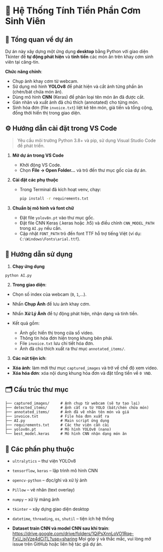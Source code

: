 # 🍱 Hệ Thống Tính Tiền Phần Cơm Sinh Viên

## 📌 Tổng quan về dự án

Dự án này xây dựng một ứng dụng **desktop** bằng Python với giao diện Tkinter để **tự động phát hiện** và **tính tiền** các món ăn trên khay cơm sinh viên tại căng-tin.

**Chức năng chính**:

* Chụp ảnh khay cơm từ webcam.
* Sử dụng mô hình **YOLOv8** để phát hiện và cắt ảnh từng phần ăn (chén/bát chứa món ăn).
* Dùng mô hình **CNN** (Keras) để phân loại tên món ăn đã được cắt.
* Gán nhãn và xuất ảnh đã chú thích (annotated) cho từng món.
* Sinh hóa đơn (file `invoice.txt`) liệt kê tên món, giá tiền và tổng cộng, đồng thời hiển thị trong giao diện.

## ⚙️ Hướng dẫn cài đặt trong VS Code

> Yêu cầu môi trường Python 3.8+ và pip, sử dụng Visual Studio Code để phát triển.

1. **Mở dự án trong VS Code**

   * Khởi động VS Code.
   * Chọn **File → Open Folder...** và trỏ đến thư mục gốc của dự án.

2. **Cài đặt các phụ thuộc**

   * Trong Terminal đã kích hoạt venv, chạy:

     ```bash
     pip install -r requirements.txt
     ```

3. **Chuẩn bị mô hình và font chữ**

   * Đặt file `yolov8n.pt` vào thư mục gốc.
   * Đặt file CNN Keras (.keras hoặc .h5) và điều chỉnh `CNN_MODEL_PATH` trong `AI.py` nếu cần.
   * Cập nhật `FONT_PATH` trỏ đến font TTF hỗ trợ tiếng Việt (ví dụ: `C:\Windows\Fonts\arial.ttf`).

## 🚀 Hướng dẫn sử dụng

1. **Chạy ứng dụng**

```bash
python AI.py
```

2. **Trong giao diện**:

* Chọn số index của webcam (`0`, `1`,...).
* Nhấn **Chụp Ảnh** để lưu ảnh khay cơm.
* Nhấn **Xử Lý Ảnh** để tự động phát hiện, nhận dạng và tính tiền.
* Kết quả gồm:

  * Ảnh gốc hiển thị trong cửa sổ video.
  * Thông tin hóa đơn hiện trong khung bên phải.
  * File `invoice.txt` lưu chi tiết hóa đơn.
  * Ảnh đã chú thích xuất ra thư mục `annotated_items/`.

3. **Các nút tiện ích**:

* **Xóa ảnh**: làm mới thư mục `captured_images` và trở về chế độ xem video.
* **Xóa hóa đơn**: xóa nội dung khung hóa đơn và đặt tổng tiền về `0 VND`.

## 🗂️ Cấu trúc thư mục

```
├── captured_images/     # Ảnh chụp từ webcam (sẽ tự tạo lại)
├── detected_items/      # Ảnh cắt ra từ YOLO (bát/chén chứa món)
├── annotated_items/     # Ảnh đã vẽ nhãn tên món và giá
├── invoice.txt          # File hóa đơn xuất ra
├── AI.py                # Main script ứng dụng
├── requirements.txt     # Các thư viện cần cài
├── yolov8n.pt           # Mô hình YOLOv8 (nano)
└── best_model.keras     # Mô hình CNN nhận dạng món ăn
```

## 🧩 Các phần phụ thuộc

* `ultralytics` – thư viện YOLOv8
* `tensorflow`, `keras` – lập trình mô hình CNN
* `opencv-python` – đọc/ghi và xử lý ảnh
* `Pillow` – vẽ nhãn (text overlay)
* `numpy` – xử lý mảng ảnh
* `tkinter` – xây dựng giao diện desktop
* `datetime`, `threading`, `os`, `shutil` – tiện ích hệ thống

* **Dataset train CNN và model CNN sau khi train**: https://drive.google.com/drive/folders/1QiPsXnnLoVO1Rqe-FxU_isjVze4dCiTL?usp=sharing
Mọi góp ý và thắc mắc, vui lòng mở issue trên GitHub hoặc liên hệ tác giả dự án.

